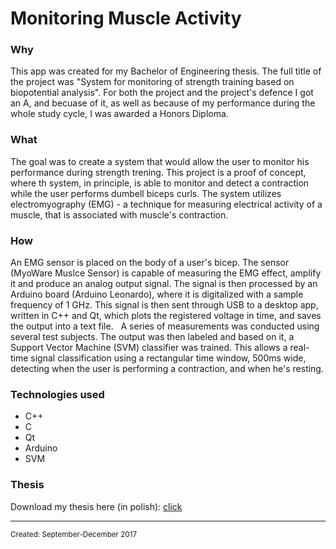 <html>
<body>
<h1 class="title">Monitoring Muscle Activity</h1>
<h3 class="why">Why</h3>
<p class="why">This app was created for my Bachelor of Engineering thesis. The full title of the project was "System for monitoring of strength training based on biopotential analysis". For both the project and the project's defence I got an A, and becuase of it, as well as because of my performance during the whole study cycle, I was awarded a Honors Diploma.</p>
<h3 class="what">What</h3>
<p class="what">The goal was to create a system that would allow the user to monitor his performance during strength trening. This project is a proof of concept, where th system, in principle, is able to monitor and detect a contraction while the user performs dumbell biceps curls. The system utilizes electromyography (EMG) - a technique for measuring electrical activity of a muscle, that is associated with muscle's contraction.</p>
<h3 class="how">How</h3>
<p class="how">An EMG sensor is placed on the body of a user's bicep. The sensor (MyoWare Muslce Sensor) is capable of measuring the EMG effect, amplify it and produce an analog output signal. The signal is then processed by an Arduino board (Arduino Leonardo), where it is digitalized with a sample frequency of 1 GHz. This signal is then sent through USB to a desktop app, written in C++ and Qt, which plots the registered voltage in time, and saves the output into a text file. &nbsp; A series of measurements was conducted using several test subjects. The output was then labeled and based on it, a Support Vector Machine (SVM) classifier was trained. This allows a real-time signal classification using a rectangular time window, 500ms wide, detecting when the user is performing a contraction, and when he's resting.</p>
<h3 class="technologies">Technologies used</h3>
<ul class="technologies">
  <li class="technologies" hover="C++">C++</li>
  <li class="technologies" hover="C">C</li>
  <li class="technologies" hover="Qt">Qt</li>
  <li class="technologies" hover="Arduino">Arduino</li>
  <li class="technologies" hover="Support Vector Machine">SVM</li>
</ul>
  <h3 class=thesis>Thesis</h3>
  <p>Download my thesis here (in polish): <a target="_blank" href="https://raw.githubusercontent.com/WhereIsMyRum/Monitoring-muscle-activity/master/thesis.pdf">click</a></p>
<hr>
<small class="created">Created: September-December 2017</small>
</body>
</html>
